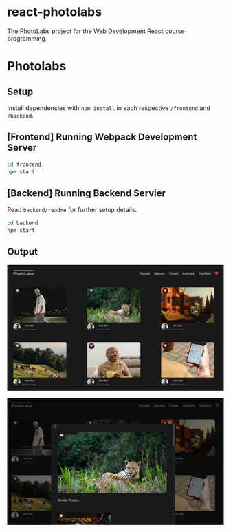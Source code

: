 # react-photolabs
The PhotoLabs project for the Web Development React course programming.

# Photolabs

## Setup

Install dependencies with `npm install` in each respective `/frontend` and `/backend`.

## [Frontend] Running Webpack Development Server

```sh
cd frontend
npm start
```

## [Backend] Running Backend Servier

Read `backend/readme` for further setup details.

```sh
cd backend
npm start
```

## Output
!["Screenshot of PhotoLabs Home Page"](https://github.com/Xcesion/photolabs-starter/blob/main/photos/photoLabs-home.png?raw=true)

!["Screenshot of PhotoLabs Photos Details"](https://github.com/Xcesion/photolabs-starter/blob/main/photos/photoLabs-details.png?raw=true)
